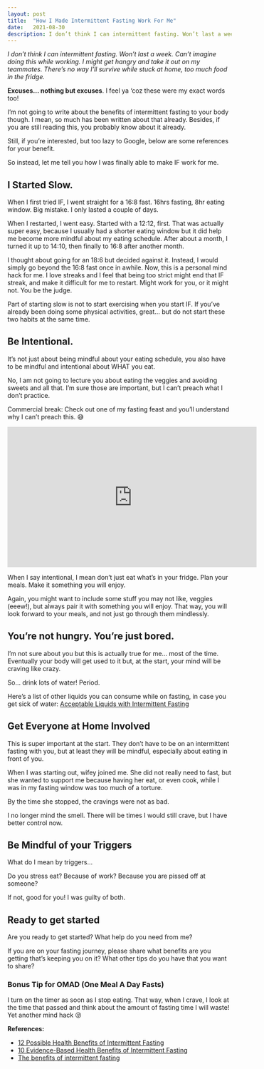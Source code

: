 ```yaml
---
layout: post
title:  "How I Made Intermittent Fasting Work For Me"
date:   2021-08-30
description: I don’t think I can intermittent fasting. Won’t last a week. Can’t imagine doing this while working. I might get hangry and take it out on my teammates. There’s no way I’ll survive while stuck at home, too much food in the fridge.
---
```


*I don’t think I can intermittent fasting. Won’t last a week. Can’t imagine doing this while working. I might get hangry and take it out on my teammates. There’s no way I’ll survive while stuck at home, too much food in the fridge.*

**Excuses… nothing but excuses**. I feel ya ‘coz these were my exact words too!

I’m not going to write about the benefits of intermittent fasting to your body though. I mean, so much has been written about that already. Besides, if you are still reading this, you probably know about it already.

Still, if you’re interested, but too lazy to Google, below are some references for your benefit.

So instead, let me tell you how I was finally able to make IF work for me.

## I Started Slow.

When I first tried IF, I went straight for a 16:8 fast. 16hrs fasting, 8hr eating window. Big mistake. I only lasted a couple of days.

When I restarted, I went easy. Started with a 12:12, first. That was actually super easy, because I usually had a shorter eating window but it did help me become more mindful about my eating schedule. After about a month, I turned it up to 14:10, then finally to 16:8 after another month.

I thought about going for an 18:6 but decided against it. Instead, I would simply go beyond the 16:8 fast once in awhile. Now, this is a personal mind hack for me. I love streaks and I feel that being too strict might end that IF streak, and make it difficult for me to restart. Might work for you, or it might not. You be the judge.

Part of starting slow is not to start exercising when you start IF. If you’ve already been doing some physical activities, great… but do not start these two habits at the same time.

## Be Intentional.

It’s not just about being mindful about your eating schedule, you also have to be mindful and intentional about WHAT you eat.

No, I am not going to lecture you about eating the veggies and avoiding sweets and all that. I’m sure those are important, but I can’t preach what I don’t practice.

Commercial break: Check out one of my fasting feast and you’ll understand why I can’t preach this. 😅

<center><iframe width="560" height="315" src="https://www.youtube.com/embed/M77n6eRcsCQ" title="YouTube video player" frameborder="0" allow="accelerometer; autoplay; clipboard-write; encrypted-media; gyroscope; picture-in-picture" allowfullscreen></iframe></center>

When I say intentional, I mean don’t just eat what’s in your fridge. Plan your meals. Make it something you will enjoy.

Again, you might want to include some stuff you may not like, veggies (eeew!), but always pair it with something you will enjoy. That way, you will look forward to your meals, and not just go through them mindlessly.

## You’re not hungry. You’re just bored.

I’m not sure about you but this is actually true for me… most of the time. Eventually your body will get used to it but, at the start, your mind will be craving like crazy.

So… drink lots of water! Period.

Here’s a list of other liquids you can consume while on fasting, in case you get sick of water: [Acceptable Liquids with Intermittent Fasting](https://www.youtube.com/watch?v=6aOGxhbe-Hc)

## Get Everyone at Home Involved

This is super important at the start. They don’t have to be on an intermittent fasting with you, but at least they will be mindful, especially about eating in front of you.

When I was starting out, wifey joined me. She did not really need to fast, but she wanted to support me because having her eat, or even cook, while I was in my fasting window was too much of a torture.

By the time she stopped, the cravings were not as bad.

I no longer mind the smell. There will be times I would still crave, but I have better control now.

## Be Mindful of your Triggers

What do I mean by triggers…

Do you stress eat? Because of work? Because you are pissed off at someone?

If not, good for you! I was guilty of both.

## Ready to get started

Are you ready to get started? What help do you need from me?

If you are on your fasting journey, please share what benefits are you getting that’s keeping you on it? What other tips do you have that you want to share?

### Bonus Tip for OMAD (One Meal A Day Fasts)

I turn on the timer as soon as I stop eating. That way, when I crave, I look at the time that passed and think about the amount of fasting time I will waste! Yet another mind hack 😜

**References:**

- [12 Possible Health Benefits of Intermittent Fasting](https://www.everydayhealth.com/diet-nutrition/possible-intermittent-fasting-benefits/)
- [10 Evidence-Based Health Benefits of Intermittent Fasting](https://www.healthline.com/nutrition/10-health-benefits-of-intermittent-fasting)
- [The benefits of intermittent fasting](https://www.ucihealth.org/blog/2020/01/intermittent-fasting)